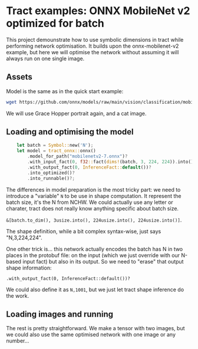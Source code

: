 # Tract examples: ONNX MobileNet v2 optimized for batch

This project demounstrate how to use symbolic dimensions in tract while 
performing network optimisation.
It builds upon the onnx-mobilenet-v2 example, but here we will optimise 
the network without assuming it will always run on one single image.

## Assets

Model is the same as in the quick start example:

```sh
wget https://github.com/onnx/models/raw/main/vision/classification/mobilenet/model/mobilenetv2-7.onnx
```

We will use Grace Hopper portrait again, and a cat image.

## Loading and optimising the model

```rust
    let batch = Symbol::new('N');
    let model = tract_onnx::onnx()
        .model_for_path("mobilenetv2-7.onnx")?
        .with_input_fact(0, f32::fact(dims!(batch, 3, 224, 224)).into())?
        .with_output_fact(0, InferenceFact::default())?
        .into_optimized()?
        .into_runnable()?;
```

The differences in model preparation is the most tricky part: we need to introduce
a "variable" `N` to be use in shape computation. It represent the batch size, it's the
N from NCHW. We could actually use any letter or charater, tract does not really know
anything specific about batch size.

`&[batch.to_dim(), 3usize.into(), 224usize.into(), 224usize.into()]`.

The shape definition, while a bit complex syntax-wise, just says "N,3,224,224".

One other trick is... this network actually encodes the batch has N in two places in the
protobuf file: on the input (which we just override with our N-based input fact) but also
in its output. So we need to "erase" that output shape information:

`.with_output_fact(0, InferenceFact::default())?`

We could also define it as `N,1001`, but we just let tract shape inference do the work.

## Loading images and running

The rest is pretty straightforward. We make a tensor with two images, but we could also
use the same optimised network with one image or any number...
